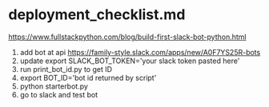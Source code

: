 deployment_checklist.md
=====

https://www.fullstackpython.com/blog/build-first-slack-bot-python.html

1. add bot at api https://family-style.slack.com/apps/new/A0F7YS25R-bots 
2. update export SLACK_BOT_TOKEN='your slack token pasted here'
3. run print_bot_id.py to get ID
4. export BOT_ID='bot id returned by script'
5. python starterbot.py
6. go to slack and test bot